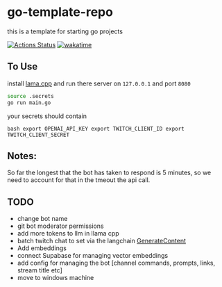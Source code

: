 # go-template-repo

this is a template for starting go projects

[![Actions Status](https://github.com/soypete/{}/workflows/build/badge.svg)](https://github.com/soypete/{}/actions/workflows/go.yml)
[![wakatime](https://wakatime.com/badge/user/953eeb5a-d347-44af-9d8b-a5b8a918cecf/project/018ef728-5089-4148-b326-592f7a744f7e.svg)](https://wakatime.com/badge/user/953eeb5a-d347-44af-9d8b-a5b8a918cecf/project/018ef728-5089-4148-b326-592f7a744f7e)

## To Use

install [lama.cpp]() and run there server on `127.0.0.1` and port `8080`

```bash
source .secrets
go run main.go
```

your secrets should contain

`bash export OPENAI_API_KEY export TWITCH_CLIENT_ID export TWITCH_CLIENT_SECRET`

## Notes:

So far the longest that the bot has taken to respond is 5 minutes, so we need to account for that in the tmeout the api call.

## TODO

* change bot name
* git bot moderator permissions
* add more tokens to llm in llama cpp
* batch twitch chat to set via the langchain [GenerateContent](https://github.com/tmc/langchaingo/blob/3a36972919a83b119825de4ea6216e175ae20cb3/examples/openai-chat-example/openai_chat_example.go#L25C19-L25C34)
* Add embeddings
* connect Supabase for managing vector embeddings
* add config for managing the bot [channel commands, prompts, links, stream title etc]
* move to windows machine
